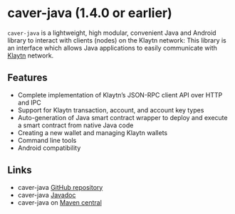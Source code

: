 # caver-java (1.4.0 or earlier)

`caver-java` is a lightweight, high modular, convenient Java and Android library to interact with clients (nodes) on the Klaytn network: This library is an interface which allows Java applications to easily communicate with [Klaytn](https://www.klaytn.com) network.

## Features <a id="features"></a>

- Complete implementation of Klaytn’s JSON-RPC client API over HTTP and IPC
- Support for Klaytn transaction, account, and account key types
- Auto-generation of Java smart contract wrapper to deploy and execute a smart contract from native Java code
- Creating a new wallet and managing Klaytn wallets
- Command line tools
- Android compatibility

## Links <a id="links"></a>

- caver-java [GitHub repository](https://github.com/klaytn/caver-java)
- caver-java [Javadoc](https://javadoc.io/doc/com.klaytn.caver/core)
- caver-java on [Maven central](https://search.maven.org/search?q=g:com.klaytn.caver)
